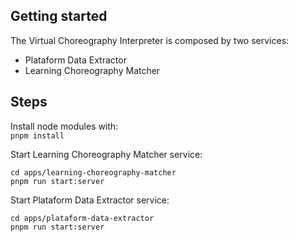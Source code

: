 ## Getting started

The Virtual Choreography Interpreter is composed by two services:
- Plataform Data Extractor
- Learning Choreography Matcher

## Steps

Install node modules with:  
`pnpm install`

Start Learning Choreography Matcher service:
```
cd apps/learning-choreography-matcher
pnpm run start:server
```

Start Plataform Data Extractor service:
```
cd apps/plataform-data-extractor
pnpm run start:server
```